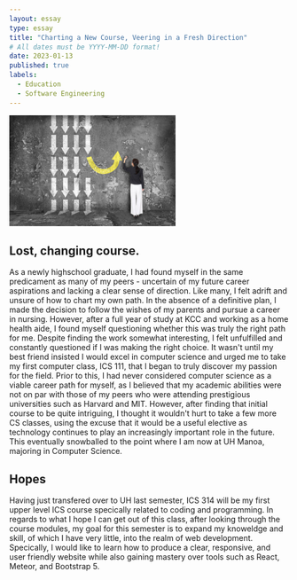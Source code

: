 ```yaml
---
layout: essay
type: essay
title: "Charting a New Course, Veering in a Fresh Direction"
# All dates must be YYYY-MM-DD format!
date: 2023-01-13
published: true
labels:
  - Education
  - Software Engineering
---
```


<img width="300px" class="text-center p-4" src="../img/path.jpg">

## Lost, changing course.

As a newly highschool graduate, I had found myself in the same predicament as many of my peers - uncertain of my future career aspirations and lacking a clear sense of direction. Like many, I felt adrift and unsure of how to chart my own path. In the absence of a definitive plan, I made the decision to follow the wishes of my parents and pursue a career in nursing. However, after a full year of study at KCC and working as a home health aide, I found myself questioning whether this was truly the right path for me. Despite finding the work somewhat interesting, I felt unfulfilled and constantly questioned if I was making the right choice. It wasn't until my best friend insisted I would excel in computer science and urged me to take my first computer class, ICS 111, that I began to truly discover my passion for the field. Prior to this, I had never considered computer science as a viable career path for myself, as I believed that my academic abilities were not on par with those of my peers who were attending prestigious universities such as Harvard and MIT. However, after finding that initial course to be quite intriguing, I thought it wouldn't hurt to take a few more CS classes, using the excuse that it would be a useful elective as technology continues to play an increasingly important role in the future. This eventually snowballed to the point where I am now at UH Manoa, majoring in Computer Science.

## Hopes

Having just transfered over to UH last semester, ICS 314 will be my first upper level ICS course specically related to coding and programming. In regards to what I hope I can get out of this class, after looking through the course modules, my goal for this semester is to expand my knoweldge and skill, of which I have very little, into the realm of web development. Specically, I would like to learn how to produce a clear, responsive, and user friendly website while also gaining mastery over tools such as React, Meteor, and Bootstrap 5.
